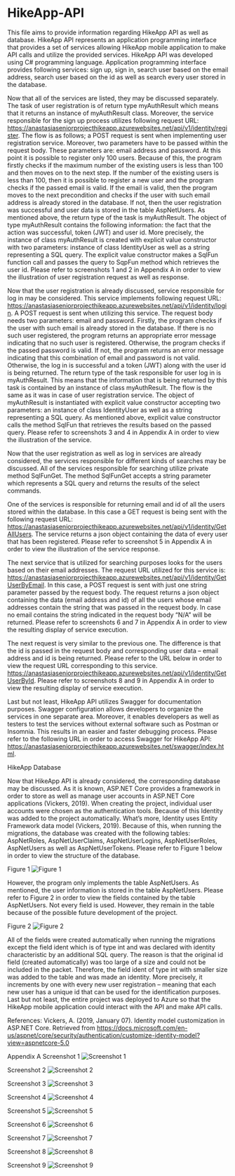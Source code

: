 # HikeApp-API

This file aims to provide information regarding HikeApp API as well as database. HikeApp API represents an application programming interface that provides a set of services allowing HikeApp mobile application to make API calls and utilize the provided services. HikeApp API was developed using C# programming language. Application programming interface provides following services: sign up, sign in, search user based on the email address, search user based on the id as well as search every user stored in the database.

Now that all of the services are listed, they may be discussed separately. 
The task of user registration is of return type myAuthResult which means that it returns an instance of myAuthResult class. Moreover, the service responsible for the sign up process utilizes following request URL: https://anastasiaseniorprojecthikeapp.azurewebsites.net/api/v1/identity/register. The flow is as follows; a POST request is sent when implementing user registration service. Moreover, two parameters have to be passed within the request body. These parameters are: email address and password. At this point it is possible to register only 100 users. Because of this, the program firstly checks if the maximum number of the existing users is less than 100 and then moves on to the next step. If the number of the existing users is less than 100, then it is possible to register a new user and the program checks if the passed email is valid. If the email is valid, then the program moves to the next precondition and checks if the user with such email address is already stored in the database. If not, then the user registration was successful and user data is stored in the table AspNetUsers. As mentioned above, the return type of the task is myAuthResult. The object of type myAuthResult contains the following information: the fact that the action was successful, token (JWT) and user id. More precisely, the instance of class myAuthResult is created with explicit value constructor with two parameters: instance of class IdentityUser as well as a string representing a SQL query. The explicit value constructor makes a SqlFun function call and passes the query to SqpFun method which retrieves the user id. Please refer to screenshots 1 and 2 in Appendix A in order to view the illustration of user registration request as well as response. 

Now that the user registration is already discussed, service responsible for log in may be considered. This service implements following request URL:
https://anastasiaseniorprojecthikeapp.azurewebsites.net/api/v1/identity/login. A POST request is sent when utilizing this service. The request body needs two parameters: email and password. Firstly, the program checks if the user with such email is already stored in the database. If there is no such user registered, the program returns an appropriate error message indicating that no such user is registered. Otherwise, the program checks if the passed password is valid. If not, the program returns an error message indicating that this combination of email and password is not valid. Otherwise, the log in is successful and a token (JWT) along with the user id is being returned. The return type of the task responsible for user log in is myAuthResult. This means that the information that is being returned by this task is contained by an instance of class myAuthResult.
The flow is the same as it was in case of user registration service. The object of myAuthResult is instantiated with explicit value constructor accepting two parameters: an instance of class IdentityUser as well as a string representing a SQL query. As mentioned above, explicit value constructor calls the method SqlFun that retrieves the results based on the passed query. 
Please refer to screenshots 3 and 4 in Appendix A in order to view the illustration of the service.

Now that the user registration as well as log in services are already considered, the services responsible for different kinds of searches may be discussed. All of the services responsible for searching utilize private method SqlFunGet. The method SqlFunGet accepts a string parameter which represents a SQL query and returns the results of the select commands. 

One of the services is responsible for returning email and id of all the users stored within the database. In this case a GET request is being sent with the following request URL: https://anastasiaseniorprojecthikeapp.azurewebsites.net/api/v1/identity/GetAllUsers. The service returns a json object containing the data of every user that has been registered. Please refer to screenshot 5 in Appendix A in order to view the illustration of the service response.
 
The next service that is utilized for searching purposes looks for the users based on their email addresses. The request URL utilized for this service is:
https://anastasiaseniorprojecthikeapp.azurewebsites.net/api/v1/identity/GetUserByEmail.
In this case, a POST request is sent with just one string parameter passed by the request body. The request returns a json object containing the data (email address and id) of all the users whose email addresses contain the string that was passed in the request body. In case no email contains the string indicated in the request body “N/A” will be returned. Please refer to screenshots 6 and 7 in Appendix A in order to view the resulting display of service execution.

The next request is very similar to the previous one. The difference is that the id is passed in the request body and corresponding user data – email address and id is being returned. Please refer to the URL below in order to view the request URL corresponding to this service. https://anastasiaseniorprojecthikeapp.azurewebsites.net/api/v1/identity/GetUserById. Please refer to screenshots 8 and 9 in Appendix A in order to view the resulting display of service execution.

Last but not least, HikeApp API utilizes Swagger for documentation purposes. Swagger configuration allows developers to organize the services in one separate area. Moreover, it enables developers as well as testers to test the services without external software such as Postman or Insomnia. This results in an easier and faster debugging process. 
Please refer to the following URL in order to access Swagger for HikeApp API:
https://anastasiaseniorprojecthikeapp.azurewebsites.net/swagger/index.html.

HikeApp Database

Now that HikeApp API is already considered, the corresponding database may be discussed. As it is known, ASP.NET Core provides a framework in order to store as well as manage user accounts in ASP.NET Core applications (Vickers, 2019). When creating the project, individual user accounts were chosen as the authentication tools. Because of this Identity was added to the project automatically. What’s more, Identity uses Entity Framework data model (Vickers, 2019). Because of this, when running the migrations, the database was created with the following tables: AspNetRoles, AspNetUserClaims, AspNetUserLogins, AspNetUserRoles, AspNetUsers as well as AspNetUserTokens. Please refer to Figure 1 below in order to view the structure of the database.

Figure 1
![Figure 1](https://github.com/anastasiaakhv/HikeApp-API/blob/main/Figure%201.png)








However, the program only implements the table AspNetUsers. As mentioned, the user information is stored in the table AspNetUsers. Please refer to Figure 2 in order to view the fields contained by the table AspNetUsers. Not every field is used. However, they remain in the table because of the possible future development of the project.

Figure 2
![Figure 2](https://github.com/anastasiaakhv/HikeApp-API/blob/main/Figure%202.png)
 

All of the fields were created automatically when running the migrations except the field ident which is of type int and was declared with identity characteristic by an additional SQL query. The reason is that the original id field (created automatically) was too large of a size and could not be included in the packet. Therefore, the field ident of type int with smaller size was added to the table and was made an identity. More precisely, it increments by one with every new user registration – meaning that each new user has a unique id that can be used for the identification purposes. Last but not least, the entire project was deployed to Azure so that the HikeApp mobile application could interact with the API and make API calls. 


References:
Vickers, A. (2019, January 07). Identity model customization in ASP.NET Core. Retrieved from https://docs.microsoft.com/en-us/aspnet/core/security/authentication/customize-identity-model?view=aspnetcore-5.0

Appendix A
Screenshot 1
![Screenshot 1](https://github.com/anastasiaakhv/HikeApp-API/blob/main/Scr1.png)
 
Screenshot 2 
![Screenshot 2](https://github.com/anastasiaakhv/HikeApp-API/blob/main/scr2.png)
 
Screenshot 3
![Screenshot 3](https://github.com/anastasiaakhv/HikeApp-API/blob/main/Scr3.png)
 
Screenshot 4
![Screenshot 4](https://github.com/anastasiaakhv/HikeApp-API/blob/main/Scr4.png)
 
Screenshot 5 
![Screenshot 5](https://github.com/anastasiaakhv/HikeApp-API/blob/main/Scr5.png)
 
Screenshot 6
![Screenshot 6](https://github.com/anastasiaakhv/HikeApp-API/blob/main/Scr6.png)

Screenshot 7
![Screenshot 7](https://github.com/anastasiaakhv/HikeApp-API/blob/main/Scr7.png)

Screenshot 8
![Screenshot 8](https://github.com/anastasiaakhv/HikeApp-API/blob/main/Scr8.png)

Screenshot 9
![Screenshot 9](https://github.com/anastasiaakhv/HikeApp-API/blob/main/Scr9.png)
 


